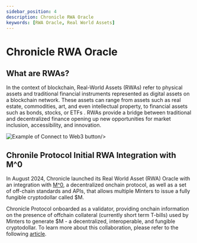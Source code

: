 ```yaml
---
sidebar_position: 4
description: Chronicle RWA Oracle
keywords: [RWA Oracle, Real World Assets]
---
```

# Chronicle RWA Oracle
## What are RWAs?

In the context of blockchain, Real-World Assets (RWAs) refer to physical assets and traditional financial instruments represented as digital assets on a blockchain network. These assets can range from assets such as real estate, commodities, art, and even intellectual property, to financial assets such as bonds, stocks, or ETFs . RWAs provide a bridge between traditional and decentralized finance opening up new opportunities for market inclusion, accessibility, and innovation.



<div style={{textAlign: 'center'}}>
<img
    src="/img/Intro/Dive/rwa.jpg"
    alt="Example of Connect to Web3 button"
 
/>
</div>

## Chronile Protocol Initial RWA Integration with M^0
In August 2024, Chronicle launched its Real World Asset (RWA) Oracle with an integration with [M^0](https://www.m0.org/), a decentralized onchain protocol, as well as a set of off-chain standards and APIs, that allows multiple Minters to issue a fully fungible cryptodollar called $M.

Chronicle Protocol onboarded as a validator, providing onchain information on the presence of offchain collateral (currently short term T-bills) used by Minters to generate $M - a decentralized, interoperable, and fungible cryptodollar. To learn more about this collaboration, please refer to the following [article](https://chroniclelabs.org/blog/m-0-and-chronicle-raising-the-standard-in-collateral-verification-with-the-rwa-oracle).